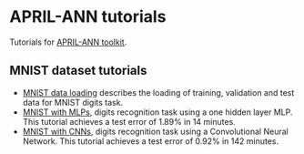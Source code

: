 APRIL-ANN tutorials
===================

Tutorials for [APRIL-ANN toolkit](https://github.com/pakozm/april-ann).

MNIST dataset tutorials
-----------------------

- [MNIST data loading](https://github.com/pakozm/april-ann-tutorials/tree/master/MNIST-utils)
  describes the loading of training, validation and test data for MNIST digits
  task.
- [MNIST with MLPs](https://github.com/pakozm/april-ann-tutorials/tree/master/MNIST-MLPs),
  digits recognition task using a one hidden layer MLP. This tutorial achieves
  a test error of 1.89% in 14 minutes.
- [MNIST with CNNs](https://github.com/pakozm/april-ann-tutorials/tree/master/MNIST-CNNs),
  digits recognition task using a Convolutional Neural Network. This tutorial achieves
  a test error of 0.92% in 142 minutes.
